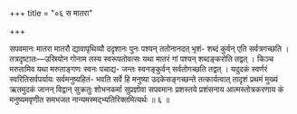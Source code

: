 +++
title = "०६ स मातरा"

+++

सपवमानः मातरा मातरौ द्यावापृथिव्यौ ददृशानः पुनः पश्यन् ततोनानदत् भृशं- शब्दं कुर्वन् एति सर्वत्रगच्छति । तत्रदृष्टातः—उस्रियोन गोनाम तस्य स्वरूपतोवत्सः यथा मातरं गां पश्यन् शब्दङ्करोति तद्वत् । किञ्च मरुतामिव यथा मरुताङ्गणः स्वनः पचाद्य- जन्तः स्वनङ्कुर्वन् सर्वतोगच्छति तद्वत् । यदुदकं स्वर्णरं स्वरितिसर्वपर्यायः सर्वमनुष्यहितं- भवति सर्वे हि मनुष्या उदकेसङ्गच्छन्ते तत्कार्यत्वात् तादृशं प्रथमं मुख्यं ऋतमुदकं जानन् विद्वान् सुक्रतुः शोभनकर्मा सुप्रज्ञोवा सपवमानः प्रशस्तये प्रशंसनाय आत्मस्तोत्रकरणाय कं मनुष्यमवृणीत समभजत नान्यमस्मद्भ्यतिरिक्तमित्यर्थः ॥ ६ ॥